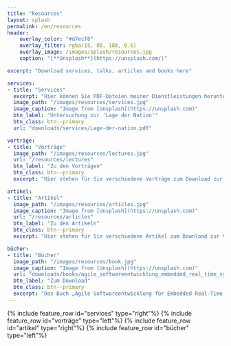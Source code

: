 ```yaml
---
title: "Resources"
layout: splash
permalink: /en/resources
header:
    overlay_color: "#d7ecf8"
    overlay_filter: rgba(15, 80, 180, 0.6)
    overlay_image: /images/splash/resources.jpg
    caption: "[**Unsplash**](https://unsplash.com/)"

excerpt: "Download services, talks, articles and books here"

services:
- title: "Services"
  excerpt: "Hier können Sie PDF-Dateien meiner Dienstleistungen herunterladen."
  image_path: "/images/resources/services.jpg"
  image_caption: "Image from [Unsplash](https://unsplash.com)"
  btn_label: "Untersuchung zur 'Lage der Nation'"
  btn_class: btn--primary
  url: "downloads/services/Lage-der-nation.pdf"

vorträge:
- title: "Vorträge"
  image_path: "/images/resources/lectures.jpg"
  url: "/resources/lectures"
  btn_label: "Zu den Vorträgen"
  btn_class: btn--primary
  excerpt: "Hier stehen für Sie verschiedene Vorträge zum Download zur Verfügung."

artikel:
- title: "Artikel"
  image_path: "/images/resources/articles.jpg"
  image_caption: "Image from [Unsplash](https://unsplash.com)"
  url: "/resources/articles"
  btn_label: "Zu den Artikeln"
  btn_class: btn--primary
  excerpt: "Hier stehen für Sie verschiedene Artikel zum Download zur Verfügung."

bücher:
- title: "Bücher"
  image_path: "/images/resources/book.jpg"
  image_caption: "Image from [Unsplash](https://unsplash.com)"
  url: "downloads/books/agile_softwareentwicklung_embedded_real_time_systems_uml.pdf"
  btn_label: "Zum Download"
  btn_class: btn--primary
  excerpt: "Das Buch „Agile Softwareentwicklung für Embedded Real-Time Systems mit der UML“ ist leider nicht mehr im Handel erhältlich. Deshalb hier als Gratis-Download"
---
```


{% include feature_row id="services" type="right"%}
{% include feature_row id="vorträge" type="left"%}
{% include feature_row id="artikel" type="right"%}
{% include feature_row id="bücher" type="left"%}